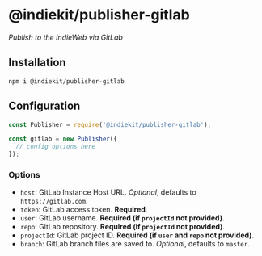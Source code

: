 # @indiekit/publisher-gitlab

*Publish to the IndieWeb via GitLab*

## Installation

`npm i @indiekit/publisher-gitlab`

## Configuration

```js
const Publisher = require('@indiekit/publisher-gitlab');

const gitlab = new Publisher({
  // config options here
});
```

### Options

* `host`: GitLab Instance Host URL. *Optional*, defaults to `https://gitlab.com`.
* `token`: GitLab access token. **Required**.
* `user`: GitLab username. **Required (if `projectId` not provided)**.
* `repo`: GitLab repository. **Required (if `projectId` not provided)**.
* `projectId`: GitLab project ID. **Required (if `user` and `repo` not provided)**.
* `branch`: GitLab branch files are saved to. *Optional*, defaults to `master`.
